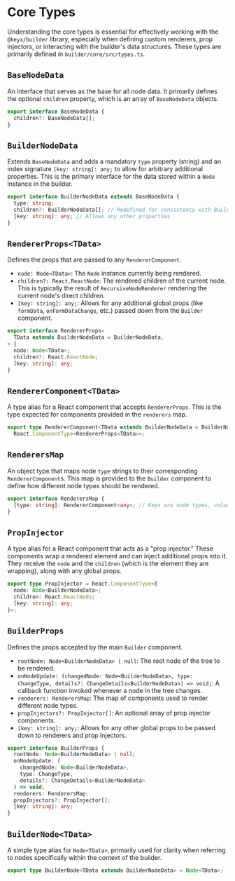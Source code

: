 # Core Types

Understanding the core types is essential for effectively working with the `@keyx/builder` library, especially when defining custom renderers, prop injectors, or interacting with the builder's data structures. These types are primarily defined in `builder/core/src/types.ts`.

## `BaseNodeData`

An interface that serves as the base for all node data. It primarily defines the optional `children` property, which is an array of `BaseNodeData` objects.

```typescript
export interface BaseNodeData {
  children?: BaseNodeData[];
}
```

## `BuilderNodeData`

Extends `BaseNodeData` and adds a mandatory `type` property (string) and an index signature `[key: string]: any;` to allow for arbitrary additional properties. This is the primary interface for the data stored within a `Node` instance in the builder.

```typescript
export interface BuilderNodeData extends BaseNodeData {
  type: string;
  children?: BuilderNodeData[]; // Redefined for consistency with BuilderNodeData
  [key: string]: any; // Allows any other properties
}
```

## `RendererProps<TData>`

Defines the props that are passed to any `RendererComponent`.

- `node: Node<TData>`: The `Node` instance currently being rendered.
- `children?: React.ReactNode`: The rendered children of the current node. This is typically the result of `RecursiveNodeRenderer` rendering the current node's direct children.
- `[key: string]: any;`: Allows for any additional global props (like `formData`, `onFormDataChange`, etc.) passed down from the `Builder` component.

```typescript
export interface RendererProps<
  TData extends BuilderNodeData = BuilderNodeData,
> {
  node: Node<TData>;
  children?: React.ReactNode;
  [key: string]: any;
}
```

## `RendererComponent<TData>`

A type alias for a React component that accepts `RendererProps`. This is the type expected for components provided in the `renderers` map.

```typescript
export type RendererComponent<TData extends BuilderNodeData = BuilderNodeData> =
  React.ComponentType<RendererProps<TData>>;
```

## `RenderersMap`

An object type that maps node `type` strings to their corresponding `RendererComponent`s. This map is provided to the `Builder` component to define how different node types should be rendered.

```typescript
export interface RenderersMap {
  [type: string]: RendererComponent<any>; // Keys are node types, values are renderer components
}
```

## `PropInjector`

A type alias for a React component that acts as a "prop injector." These components wrap a rendered element and can inject additional props into it. They receive the `node` and the `children` (which is the element they are wrapping), along with any global props.

```typescript
export type PropInjector = React.ComponentType<{
  node: Node<BuilderNodeData>;
  children: React.ReactNode;
  [key: string]: any;
}>;
```

## `BuilderProps`

Defines the props accepted by the main `Builder` component.

- `rootNode: Node<BuilderNodeData> | null`: The root node of the tree to be rendered.
- `onNodeUpdate: (changedNode: Node<BuilderNodeData>, type: ChangeType, details?: ChangeDetails<BuilderNodeData>) => void;`: A callback function invoked whenever a node in the tree changes.
- `renderers: RenderersMap`: The map of components used to render different node types.
- `propInjectors?: PropInjector[]`: An optional array of prop injector components.
- `[key: string]: any;`: Allows for any other global props to be passed down to renderers and prop injectors.

```typescript
export interface BuilderProps {
  rootNode: Node<BuilderNodeData> | null;
  onNodeUpdate: (
    changedNode: Node<BuilderNodeData>,
    type: ChangeType,
    details?: ChangeDetails<BuilderNodeData>
  ) => void;
  renderers: RenderersMap;
  propInjectors?: PropInjector[];
  [key: string]: any;
}
```

## `BuilderNode<TData>`

A simple type alias for `Node<TData>`, primarily used for clarity when referring to nodes specifically within the context of the builder.

```typescript
export type BuilderNode<TData extends BuilderNodeData> = Node<TData>;
```
